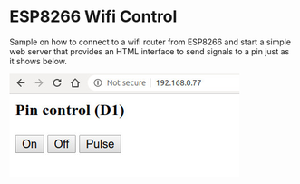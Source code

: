 # ESP8266 Wifi Control

Sample on how to connect to a wifi router from ESP8266 and start a simple web server that provides an HTML interface to send signals to a pin just as it shows below.

![](interface.jpg)
